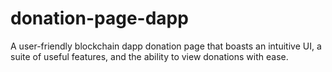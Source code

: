 # donation-page-dapp
A user-friendly blockchain dapp donation page that boasts an intuitive UI, a suite of useful features, and the ability to view donations with ease.

